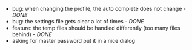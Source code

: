 * bug: when changing the profile, the auto complete does not change - *DONE*
* bug: the settings file gets clear a lot of times - *DONE*
* feature: the temp files should be handled differently (too many files behind) - *DONE*
* asking for master password put it in a nice dialog
